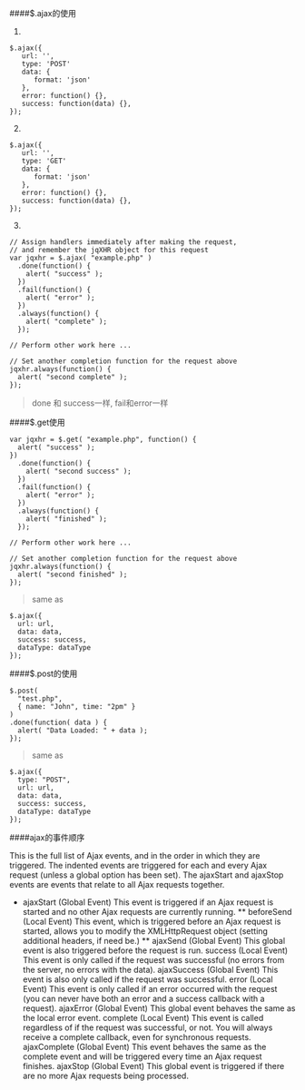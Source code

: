 ####$.ajax的使用

1.
```
$.ajax({
   url: '',
   type: 'POST'
   data: {
      format: 'json'
   },
   error: function() {},
   success: function(data) {},
});

```
2.
```
$.ajax({
   url: '',
   type: 'GET'
   data: {
      format: 'json'
   },
   error: function() {},
   success: function(data) {},
});

```

3.
```
// Assign handlers immediately after making the request,
// and remember the jqXHR object for this request
var jqxhr = $.ajax( "example.php" )
  .done(function() {
    alert( "success" );
  })
  .fail(function() {
    alert( "error" );
  })
  .always(function() {
    alert( "complete" );
  });
 
// Perform other work here ...
 
// Set another completion function for the request above
jqxhr.always(function() {
  alert( "second complete" );
});

```

> done 和 success一样, fail和error一样

####$.get使用

```
var jqxhr = $.get( "example.php", function() {
  alert( "success" );
})
  .done(function() {
    alert( "second success" );
  })
  .fail(function() {
    alert( "error" );
  })
  .always(function() {
    alert( "finished" );
  });
 
// Perform other work here ...
 
// Set another completion function for the request above
jqxhr.always(function() {
  alert( "second finished" );
});
```

> same as 
```
$.ajax({
  url: url,
  data: data,
  success: success,
  dataType: dataType
});
```

####$.post的使用

```
$.post(
  "test.php", 
  { name: "John", time: "2pm" }
)
.done(function( data ) {
  alert( "Data Loaded: " + data );
});
```

> same as 
```
$.ajax({
  type: "POST",
  url: url,
  data: data,
  success: success,
  dataType: dataType
});
```

####ajax的事件顺序

This is the full list of Ajax events, and in the order in which they are triggered. The indented events are triggered for each and every Ajax request (unless a global option has been set). The ajaxStart and ajaxStop events are events that relate to all Ajax requests together.

* ajaxStart (Global Event)
This event is triggered if an Ajax request is started and no other Ajax requests are currently running.
** beforeSend (Local Event)
This event, which is triggered before an Ajax request is started, allows you to modify the XMLHttpRequest object (setting additional headers, if need be.)
** ajaxSend (Global Event)
This global event is also triggered before the request is run.
success (Local Event)
This event is only called if the request was successful (no errors from the server, no errors with the data).
ajaxSuccess (Global Event)
This event is also only called if the request was successful.
error (Local Event)
This event is only called if an error occurred with the request (you can never have both an error and a success callback with a request).
ajaxError (Global Event)
This global event behaves the same as the local error event.
complete (Local Event)
This event is called regardless of if the request was successful, or not. You will always receive a complete callback, even for synchronous requests.
ajaxComplete (Global Event)
This event behaves the same as the complete event and will be triggered every time an Ajax request finishes.
ajaxStop (Global Event)
This global event is triggered if there are no more Ajax requests being processed.

